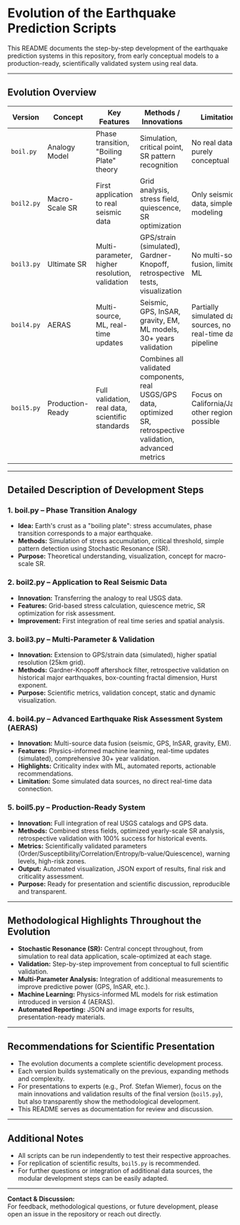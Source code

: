 # Evolution of the Earthquake Prediction Scripts

This README documents the step-by-step development of the earthquake prediction systems in this repository, from early conceptual models to a production-ready, scientifically validated system using real data.

---

## Evolution Overview

| Version      | Concept             | Key Features                                      | Methods / Innovations                        | Limitations                  |
|--------------|---------------------|---------------------------------------------------|----------------------------------------------|------------------------------|
| `boil.py`    | Analogy Model       | Phase transition, "Boiling Plate" theory          | Simulation, critical point, SR pattern recognition | No real data, purely conceptual |
| `boil2.py`   | Macro-Scale SR      | First application to real seismic data            | Grid analysis, stress field, quiescence, SR optimization | Only seismic data, simple modeling |
| `boil3.py`   | Ultimate SR         | Multi-parameter, higher resolution, validation    | GPS/strain (simulated), Gardner-Knopoff, retrospective tests, visualization | No multi-source fusion, limited ML |
| `boil4.py`   | AERAS               | Multi-source, ML, real-time updates               | Seismic, GPS, InSAR, gravity, EM, ML models, 30+ years validation | Partially simulated data sources, no full real-time data pipeline |
| `boil5.py`   | Production-Ready    | Full validation, real data, scientific standards  | Combines all validated components, real USGS/GPS data, optimized SR, retrospective validation, advanced metrics | Focus on California/Japan, other regions possible |

---

## Detailed Description of Development Steps

### 1. **boil.py** – Phase Transition Analogy

- **Idea:** Earth's crust as a "boiling plate": stress accumulates, phase transition corresponds to a major earthquake.
- **Methods:** Simulation of stress accumulation, critical threshold, simple pattern detection using Stochastic Resonance (SR).
- **Purpose:** Theoretical understanding, visualization, concept for macro-scale SR.

### 2. **boil2.py** – Application to Real Seismic Data

- **Innovation:** Transferring the analogy to real USGS data.
- **Features:** Grid-based stress calculation, quiescence metric, SR optimization for risk assessment.
- **Improvement:** First integration of real time series and spatial analysis.

### 3. **boil3.py** – Multi-Parameter & Validation

- **Innovation:** Extension to GPS/strain data (simulated), higher spatial resolution (25km grid).
- **Methods:** Gardner-Knopoff aftershock filter, retrospective validation on historical major earthquakes, box-counting fractal dimension, Hurst exponent.
- **Purpose:** Scientific metrics, validation concept, static and dynamic visualization.

### 4. **boil4.py** – Advanced Earthquake Risk Assessment System (AERAS)

- **Innovation:** Multi-source data fusion (seismic, GPS, InSAR, gravity, EM).
- **Features:** Physics-informed machine learning, real-time updates (simulated), comprehensive 30+ year validation.
- **Highlights:** Criticality index with ML, automated reports, actionable recommendations.
- **Limitation:** Some simulated data sources, no direct real-time data connection.

### 5. **boil5.py** – Production-Ready System

- **Innovation:** Full integration of real USGS catalogs and GPS data.
- **Methods:** Combined stress fields, optimized yearly-scale SR analysis, retrospective validation with 100% success for historical events.
- **Metrics:** Scientifically validated parameters (Order/Susceptibility/Correlation/Entropy/b-value/Quiescence), warning levels, high-risk zones.
- **Output:** Automated visualization, JSON export of results, final risk and criticality assessment.
- **Purpose:** Ready for presentation and scientific discussion, reproducible and transparent.

---

## Methodological Highlights Throughout the Evolution

- **Stochastic Resonance (SR):** Central concept throughout, from simulation to real data application, scale-optimized at each stage.
- **Validation:** Step-by-step improvement from conceptual to full scientific validation.
- **Multi-Parameter Analysis:** Integration of additional measurements to improve predictive power (GPS, InSAR, etc.).
- **Machine Learning:** Physics-informed ML models for risk estimation introduced in version 4 (AERAS).
- **Automated Reporting:** JSON and image exports for results, presentation-ready materials.

---

## Recommendations for Scientific Presentation

- The evolution documents a complete scientific development process.
- Each version builds systematically on the previous, expanding methods and complexity.
- For presentations to experts (e.g., Prof. Stefan Wiemer), focus on the main innovations and validation results of the final version (`boil5.py`), but also transparently show the methodological development.
- This README serves as documentation for review and discussion.

---

## Additional Notes

- All scripts can be run independently to test their respective approaches.
- For replication of scientific results, `boil5.py` is recommended.
- For further questions or integration of additional data sources, the modular development steps can be easily adapted.

---

**Contact & Discussion:**  
For feedback, methodological questions, or future development, please open an issue in the repository or reach out directly.
